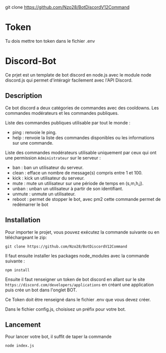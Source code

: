 git clone https://github.com/Nzo28/BotDiscordV12Command

# Token 

Tu dois mettre ton token dans le fichier .env


# Discord-Bot

Ce prjet est un template de bot discord en node.js avec le module node discord.js qui permet d'intéragir facilement avec l'API Discord.

## Description

Ce bot discord a deux catégories de commandes avec des cooldowns. Les commandes modérateurs et les commandes publiques.

Liste des commandes publiques utilisable par tout le monde : 

- ping : renvoie le ping.
- help : renvoie la liste des commandes disponibles ou les informations sur une commande.

Liste des commandes modérateurs utilisable uniquement par ceux qui ont une permission `Administrateur` sur le serveur :

- ban : ban un utilisateur du serveur.
- clean : efface un nombre de message(s) compris entre 1 et 100.
- kick : kick un utilisateur du serveur.
- mute : mute un utilisateur sur une période de temps en (s,m,h,j).
- unban : unban un utilisateur à partir de son identifiant.
- unmute : unmute un utilisateur.
- reboot : permet de stopper le bot, avec pm2 cette commande permet de redémarrer le bot

## Installation

Pour importer le projet, vous pouvez exécutez la commande suivante ou en téléchargeant le zip:  
```
git clone https://github.com/Nzo28/BotDiscordV12Command
```
Il faut ensuite installer les packages node_modules avec la commande suivante :
```
npm install
```

Ensuite il faut renseigner un token de bot discord en allant sur le site `https://discord.com/developers/applications` en créant une application puis crée un bot dans l'onglet BOT.

Ce Token doit être renseigné dans le fichier .env que vous devez créer.

Dans le fichier config.js, choisisez un préfix pour votre bot.

## Lancement

Pour lancer votre bot, il suffit de taper la commande 

```
node index.js
```
